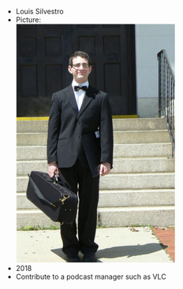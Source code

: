 * Louis Silvestro
* Picture:  
![pro_pic](images/pro_pic.jpg)
* 2018
* Contribute to a podcast manager such as VLC
